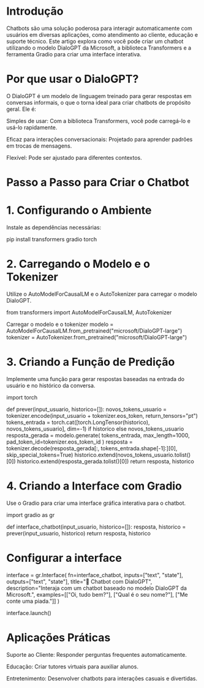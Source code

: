 # Introdução

Chatbots são uma solução poderosa para interagir automaticamente com usuários em diversas aplicações, como atendimento ao cliente, educação e suporte técnico. Este artigo explora como você pode criar um chatbot utilizando o modelo DialoGPT da Microsoft, a biblioteca Transformers e a ferramenta Gradio para criar uma interface interativa.

# Por que usar o DialoGPT?

O DialoGPT é um modelo de linguagem treinado para gerar respostas em conversas informais, o que o torna ideal para criar chatbots de propósito geral. Ele é:

Simples de usar: Com a biblioteca Transformers, você pode carregá-lo e usá-lo rapidamente.

Eficaz para interações conversacionais: Projetado para aprender padrões em trocas de mensagens.

Flexível: Pode ser ajustado para diferentes contextos.

# Passo a Passo para Criar o Chatbot

# 1. Configurando o Ambiente

Instale as dependências necessárias:

pip install transformers gradio torch

# 2. Carregando o Modelo e o Tokenizer

Utilize o AutoModelForCausalLM e o AutoTokenizer para carregar o modelo DialoGPT.

from transformers import AutoModelForCausalLM, AutoTokenizer

Carregar o modelo e o tokenizer
modelo = AutoModelForCausalLM.from_pretrained("microsoft/DialoGPT-large")
tokenizer = AutoTokenizer.from_pretrained("microsoft/DialoGPT-large")

# 3. Criando a Função de Predição

Implemente uma função para gerar respostas baseadas na entrada do usuário e no histórico da conversa.

import torch

def prever(input_usuario, historico=[]):
    novos_tokens_usuario = tokenizer.encode(input_usuario + tokenizer.eos_token, return_tensors="pt")
    tokens_entrada = torch.cat([torch.LongTensor(historico), novos_tokens_usuario], dim=-1) if historico else novos_tokens_usuario
    resposta_gerada = modelo.generate(
        tokens_entrada, max_length=1000, pad_token_id=tokenizer.eos_token_id
    )
    resposta = tokenizer.decode(resposta_gerada[:, tokens_entrada.shape[-1]:][0], skip_special_tokens=True)
    historico.extend(novos_tokens_usuario.tolist()[0])
    historico.extend(resposta_gerada.tolist()[0])
    return resposta, historico

# 4. Criando a Interface com Gradio

Use o Gradio para criar uma interface gráfica interativa para o chatbot.

import gradio as gr

def interface_chatbot(input_usuario, historico=[]):
    resposta, historico = prever(input_usuario, historico)
    return resposta, historico

# Configurar a interface
interface = gr.Interface(
    fn=interface_chatbot,
    inputs=["text", "state"],
    outputs=["text", "state"],
    title="🤖 Chatbot com DialoGPT",
    description="Interaja com um chatbot baseado no modelo DialoGPT da Microsoft.",
    examples=[["Oi, tudo bem?"], ["Qual é o seu nome?"], ["Me conte uma piada."]]
)

interface.launch()

# Aplicações Práticas

Suporte ao Cliente: Responder perguntas frequentes automaticamente.

Educação: Criar tutores virtuais para auxiliar alunos.

Entretenimento: Desenvolver chatbots para interações casuais e divertidas.

